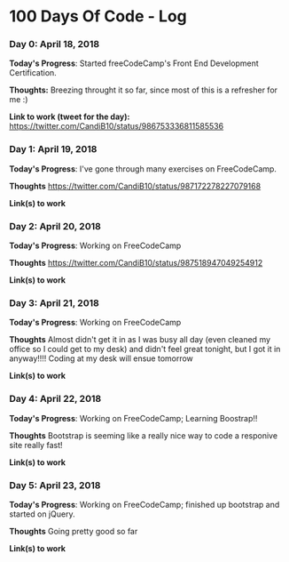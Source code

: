 # 100 Days Of Code - Log

### Day 0: April 18, 2018

**Today's Progress**: Started freeCodeCamp's Front End Development Certification.

**Thoughts:** Breezing throught it so far, since most of this is a refresher for me :)

**Link to work (tweet for the day):** https://twitter.com/CandiB10/status/986753336811585536


### Day 1: April 19, 2018

**Today's Progress**: I've gone through many exercises on FreeCodeCamp.

**Thoughts** https://twitter.com/CandiB10/status/987172278227079168

**Link(s) to work**


### Day 2: April 20, 2018

**Today's Progress**: Working on FreeCodeCamp

**Thoughts** https://twitter.com/CandiB10/status/987518947049254912

**Link(s) to work**


### Day 3: April 21, 2018

**Today's Progress**: Working on FreeCodeCamp

**Thoughts** Almost didn't get it in as I was busy all day  (even cleaned my office so I could get to my desk) and didn't feel great tonight, but I got it in anyway!!!! Coding at my desk will ensue tomorrow

**Link(s) to work**


### Day 4: April 22, 2018

**Today's Progress**: Working on FreeCodeCamp; Learning Boostrap!! 

**Thoughts** Bootstrap is seeming like a really nice way to code a responive site really fast!

**Link(s) to work**


### Day 5: April 23, 2018

**Today's Progress**: Working on FreeCodeCamp; finished up bootstrap and started on jQuery.

**Thoughts** Going pretty good so far

**Link(s) to work**
